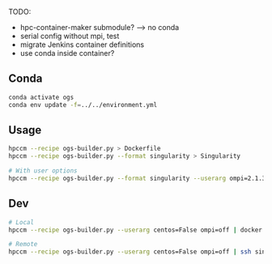 TODO: 

- hpc-container-maker submodule? --> no conda
- serial config without mpi, test
- migrate Jenkins container definitions
- use conda inside container?

## Conda

```bash
conda activate ogs
conda env update -f=../../environment.yml
```

## Usage

```bash
hpccm --recipe ogs-builder.py > Dockerfile
hpccm --recipe ogs-builder.py --format singularity > Singularity

# With user options
hpccm --recipe ogs-builder.py --format singularity --userarg ompi=2.1.3 centos=true
```

## Dev

```bash
# Local
hpccm --recipe ogs-builder.py --userarg centos=False ompi=off | docker build -t test-builder -

# Remote
hpccm --recipe ogs-builder.py --userarg centos=False ompi=off | ssh singularity1 "docker build -t test-builder -"
```
